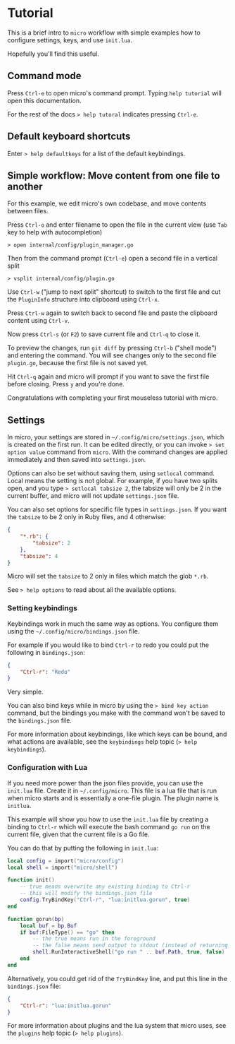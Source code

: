 # Tutorial

This is a brief intro to `micro` workflow with simple examples how to configure
settings, keys, and use `init.lua`.

Hopefully you'll find this useful.

## Command mode

Press `Ctrl-e` to open micro's command prompt. Typing `help tutorial` will open
this documentation.

For the rest of the docs `> help tutoral` indicates pressing `Ctrl-e`.

## Default keyboard shortcuts

Enter `> help defaultkeys` for a list of the default keybindings.

## Simple workflow: Move content from one file to another

For this example, we edit micro's own codebase, and move contents between files.

Press `Ctrl-o` and enter filename to open the file in the current view
(use `Tab` key to help with autocompletion)
```
> open internal/config/plugin_manager.go
```
Then from the command prompt (`Ctrl-e`) open a second file in a vertical split
```
> vsplit internal/config/plugin.go
```
Use `Ctrl-w` ("jump to next split" shortcut) to switch to the first file and
cut the `PluginInfo` structure into clipboard using `Ctrl-x`.

Press `Ctrl-w` again to switch back to second file and paste the clipboard
content using `Ctrl-v`.

Now press `Ctrl-s` (or `F2`) to save current file and `Ctrl-q` to close it.

To preview the changes, run `git diff` by pressing `Ctrl-b` ("shell mode")
and entering the command. You will see changes only to the second file
`plugin.go`, because the first file is not saved yet.

Hit `Ctrl-q` again and micro will prompt if you want to save the first file
before closing. Press `y` and you're done.

Congratulations with completing your first mouseless tutorial with micro.

## Settings

In micro, your settings are stored in `~/.config/micro/settings.json`, which
is created on the first run. It can be edited directly, or you can invoke
`> set option value` command from `micro`. With the command changes are
applied  immediately and then saved into `settings.json`.

Options can also be set without saving them, using `setlocal` command. Local
means the setting is not global. For example, if you have two splits open,
and you type `> setlocal tabsize 2`, the tabsize will only be 2 in the
current buffer, and micro will not update `settings.json` file.

You can also set options for specific file types in `settings.json`. If you
want the `tabsize` to be 2 only in Ruby files, and 4 otherwise:

```json
{
    "*.rb": {
        "tabsize": 2
    },
    "tabsize": 4
}
```

Micro will set the `tabsize` to 2 only in files which match the glob `*.rb`.

See `> help options` to read about all the available options.

### Setting keybindings

Keybindings work in much the same way as options. You configure them using the
`~/.config/micro/bindings.json` file.

For example if you would like to bind `Ctrl-r` to redo you could put the
following in `bindings.json`:

```json
{
    "Ctrl-r": "Redo"
}
```

Very simple.

You can also bind keys while in micro by using the `> bind key action` command,
but the bindings you make with the command won't be saved to the
`bindings.json` file.

For more information about keybindings, like which keys can be bound, and what
actions are available, see the `keybindings` help topic (`> help keybindings`).

### Configuration with Lua

If you need more power than the json files provide, you can use the `init.lua`
file. Create it in `~/.config/micro`. This file is a lua file that is run when
micro starts and is essentially a one-file plugin. The plugin name is
`initlua`.

This example will show you how to use the `init.lua` file by creating a binding
to `Ctrl-r` which will execute the bash command `go run` on the current file,
given that the current file is a Go file.

You can do that by putting the following in `init.lua`:

```lua
local config = import("micro/config")
local shell = import("micro/shell")

function init()
    -- true means overwrite any existing binding to Ctrl-r
    -- this will modify the bindings.json file
    config.TryBindKey("Ctrl-r", "lua:initlua.gorun", true)
end

function gorun(bp)
    local buf = bp.Buf
    if buf:FileType() == "go" then
        -- the true means run in the foreground
        -- the false means send output to stdout (instead of returning it)
        shell.RunInteractiveShell("go run " .. buf.Path, true, false)
    end
end
```

Alternatively, you could get rid of the `TryBindKey` line, and put this line in
the `bindings.json` file:

```json
{
    "Ctrl-r": "lua:initlua.gorun"
}
```

For more information about plugins and the lua system that micro uses, see the
`plugins` help topic (`> help plugins`).
